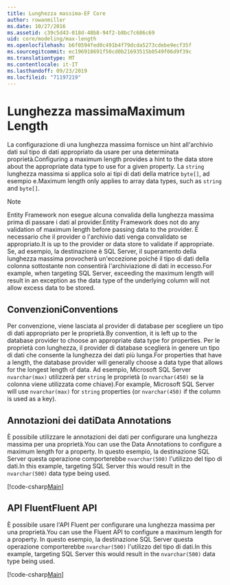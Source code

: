 ```yaml
---
title: Lunghezza massima-EF Core
author: rowanmiller
ms.date: 10/27/2016
ms.assetid: c39c5d43-018d-48b8-94f2-b8bc7c686c69
uid: core/modeling/max-length
ms.openlocfilehash: b6f0594fed0c491b4f79dcda5273cdebe9ecf35f
ms.sourcegitcommit: ec196918691f50cd0b21693515b0549f06d9f39c
ms.translationtype: MT
ms.contentlocale: it-IT
ms.lasthandoff: 09/23/2019
ms.locfileid: "71197219"
---
```

# <a name="maximum-length"></a><span data-ttu-id="a6a5f-102">Lunghezza massima</span><span class="sxs-lookup"><span data-stu-id="a6a5f-102">Maximum Length</span></span>

<span data-ttu-id="a6a5f-103">La configurazione di una lunghezza massima fornisce un hint all'archivio dati sul tipo di dati appropriato da usare per una determinata proprietà.</span><span class="sxs-lookup"><span data-stu-id="a6a5f-103">Configuring a maximum length provides a hint to the data store about the appropriate data type to use for a given property.</span></span> <span data-ttu-id="a6a5f-104">La `string` lunghezza massima si applica solo ai tipi di dati della matrice `byte[]`, ad esempio e.</span><span class="sxs-lookup"><span data-stu-id="a6a5f-104">Maximum length only applies to array data types, such as `string` and `byte[]`.</span></span>

> [!NOTE]  
> <span data-ttu-id="a6a5f-105">Entity Framework non esegue alcuna convalida della lunghezza massima prima di passare i dati al provider.</span><span class="sxs-lookup"><span data-stu-id="a6a5f-105">Entity Framework does not do any validation of maximum length before passing data to the provider.</span></span> <span data-ttu-id="a6a5f-106">È necessario che il provider o l'archivio dati venga convalidato se appropriato.</span><span class="sxs-lookup"><span data-stu-id="a6a5f-106">It is up to the provider or data store to validate if appropriate.</span></span> <span data-ttu-id="a6a5f-107">Se, ad esempio, la destinazione è SQL Server, il superamento della lunghezza massima provocherà un'eccezione poiché il tipo di dati della colonna sottostante non consentirà l'archiviazione di dati in eccesso.</span><span class="sxs-lookup"><span data-stu-id="a6a5f-107">For example, when targeting SQL Server, exceeding the maximum length will result in an exception as the data type of the underlying column will not allow excess data to be stored.</span></span>

## <a name="conventions"></a><span data-ttu-id="a6a5f-108">Convenzioni</span><span class="sxs-lookup"><span data-stu-id="a6a5f-108">Conventions</span></span>

<span data-ttu-id="a6a5f-109">Per convenzione, viene lasciata al provider di database per scegliere un tipo di dati appropriato per le proprietà.</span><span class="sxs-lookup"><span data-stu-id="a6a5f-109">By convention, it is left up to the database provider to choose an appropriate data type for properties.</span></span> <span data-ttu-id="a6a5f-110">Per le proprietà con lunghezza, il provider di database sceglierà in genere un tipo di dati che consente la lunghezza dei dati più lunga.</span><span class="sxs-lookup"><span data-stu-id="a6a5f-110">For properties that have a length, the database provider will generally choose a data type that allows for the longest length of data.</span></span> <span data-ttu-id="a6a5f-111">Ad esempio, Microsoft SQL Server `nvarchar(max)` utilizzerà per `string` le proprietà (o `nvarchar(450)` se la colonna viene utilizzata come chiave).</span><span class="sxs-lookup"><span data-stu-id="a6a5f-111">For example, Microsoft SQL Server will use `nvarchar(max)` for `string` properties (or `nvarchar(450)` if the column is used as a key).</span></span>

## <a name="data-annotations"></a><span data-ttu-id="a6a5f-112">Annotazioni dei dati</span><span class="sxs-lookup"><span data-stu-id="a6a5f-112">Data Annotations</span></span>

<span data-ttu-id="a6a5f-113">È possibile utilizzare le annotazioni dei dati per configurare una lunghezza massima per una proprietà.</span><span class="sxs-lookup"><span data-stu-id="a6a5f-113">You can use the Data Annotations to configure a maximum length for a property.</span></span> <span data-ttu-id="a6a5f-114">In questo esempio, la destinazione SQL Server questa operazione comporterebbe `nvarchar(500)` l'utilizzo del tipo di dati.</span><span class="sxs-lookup"><span data-stu-id="a6a5f-114">In this example, targeting SQL Server this would result in the `nvarchar(500)` data type being used.</span></span>

[!code-csharp[Main](../../../samples/core/Modeling/DataAnnotations/MaxLength.cs?highlight=14)]

## <a name="fluent-api"></a><span data-ttu-id="a6a5f-115">API Fluent</span><span class="sxs-lookup"><span data-stu-id="a6a5f-115">Fluent API</span></span>

<span data-ttu-id="a6a5f-116">È possibile usare l'API Fluent per configurare una lunghezza massima per una proprietà.</span><span class="sxs-lookup"><span data-stu-id="a6a5f-116">You can use the Fluent API to configure a maximum length for a property.</span></span> <span data-ttu-id="a6a5f-117">In questo esempio, la destinazione SQL Server questa operazione comporterebbe `nvarchar(500)` l'utilizzo del tipo di dati.</span><span class="sxs-lookup"><span data-stu-id="a6a5f-117">In this example, targeting SQL Server this would result in the `nvarchar(500)` data type being used.</span></span>

[!code-csharp[Main](../../../samples/core/Modeling/FluentAPI/MaxLength.cs?highlight=11-13)]
